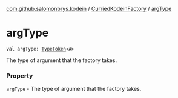 [com.github.salomonbrys.kodein](../index.md) / [CurriedKodeinFactory](index.md) / [argType](.)

# argType

`val argType: `[`TypeToken`](../-type-token/index.md)`<A>`

The type of argument that the factory takes.

### Property

`argType` - The type of argument that the factory takes.